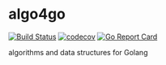 # algo4go

[![Build Status](https://travis-ci.org/MarkWh1te/algo4go.svg?branch=master)](https://travis-ci.org/MarkWh1te/algo4go)
[![codecov](https://codecov.io/gh/MarkWh1te/algo4go/branch/master/graph/badge.svg)](https://codecov.io/gh/MarkWh1te/algo4go)
[![Go Report Card](https://goreportcard.com/badge/github.com/MarkWh1te/algo4go)](https://goreportcard.com/report/github.com/MarkWh1te/algo4go)

algorithms and data structures for Golang
